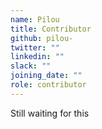 ```yaml
---
name: Pilou
title: Contributor
github: pilou-
twitter: ""
linkedin: ""
slack: ""
joining_date: ""
role: contributor
---
```


Still waiting for this
